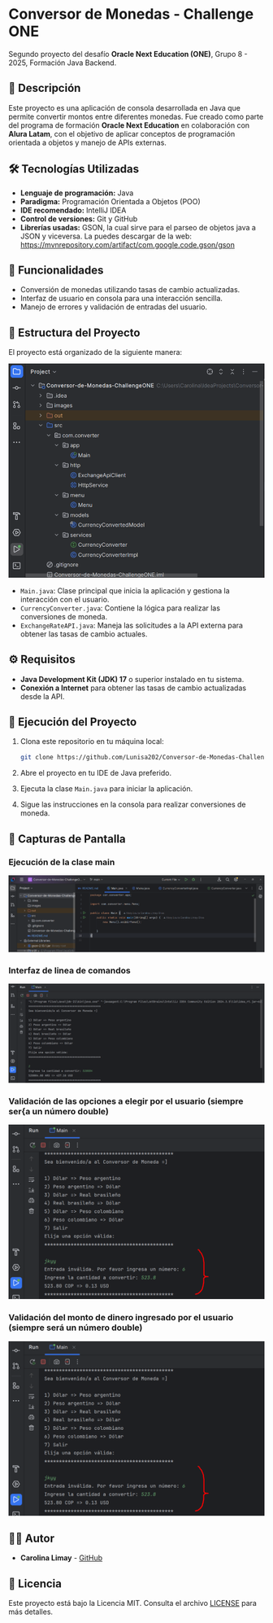 
# Conversor de Monedas - Challenge ONE

Segundo proyecto del desafío **Oracle Next Education (ONE)**, Grupo 8 - 2025, Formación Java Backend.

## 📌 Descripción

Este proyecto es una aplicación de consola desarrollada en Java que permite convertir montos entre diferentes monedas. Fue creado como parte del programa de formación **Oracle Next Education** en colaboración con **Alura Latam**, con el objetivo de aplicar conceptos de programación orientada a objetos y manejo de APIs externas.

## 🛠️ Tecnologías Utilizadas

- **Lenguaje de programación:** Java
- **Paradigma:** Programación Orientada a Objetos (POO)
- **IDE recomendado:** IntelliJ IDEA 
- **Control de versiones:** Git y GitHub
- **Librerías usadas:** GSON, la cual sirve para el parseo de objetos java a JSON y viceversa. La puedes descargar de la web: https://mvnrepository.com/artifact/com.google.code.gson/gson


## 🚀 Funcionalidades

- Conversión de monedas utilizando tasas de cambio actualizadas.
- Interfaz de usuario en consola para una interacción sencilla.
- Manejo de errores y validación de entradas del usuario.

## 📂 Estructura del Proyecto

El proyecto está organizado de la siguiente manera:

![Estructura-del-proyecto](images/estructura.png)


- `Main.java`: Clase principal que inicia la aplicación y gestiona la interacción con el usuario.
- `CurrencyConverter.java`: Contiene la lógica para realizar las conversiones de moneda.
- `ExchangeRateAPI.java`: Maneja las solicitudes a la API externa para obtener las tasas de cambio actuales.

## ⚙️ Requisitos

- **Java Development Kit (JDK) 17** o superior instalado en tu sistema.
- **Conexión a Internet** para obtener las tasas de cambio actualizadas desde la API.

## 🧪 Ejecución del Proyecto

1. Clona este repositorio en tu máquina local:

   ```bash
   git clone https://github.com/Lunisa202/Conversor-de-Monedas-ChallengeONE.git
   ```

2. Abre el proyecto en tu IDE de Java preferido.

3. Ejecuta la clase `Main.java` para iniciar la aplicación.

4. Sigue las instrucciones en la consola para realizar conversiones de moneda.

## 📸 Capturas de Pantalla
### Ejecución de la clase main
![Programa en ejecución-1](images/main.png)

### Interfaz de linea de comandos
![Programa en ejecución-2](images/ejecucion.png)

### Validación de las opciones a elegir por el usuario (siempre ser{a un número double)
![Programa en ejecución-2](images/validacion-numeros.png)


### Validación del monto de dinero ingresado por el usuario (siempre será un número double)
![Programa en ejecución-2](images/validacion-numeros.png)

## 👩‍💻 Autor

- **Carolina Limay** - [GitHub](https://github.com/Lunisa202)

## 📄 Licencia

Este proyecto está bajo la Licencia MIT. Consulta el archivo [LICENSE](LICENSE) para más detalles.

